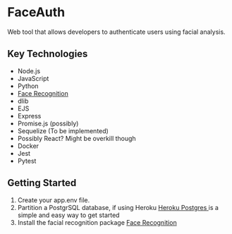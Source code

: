 # FaceAuth
<p> Web tool that allows developers to authenticate users using facial analysis. </p>

## Key Technologies
* Node.js
* JavaScript
* Python
* <a href="https://github.com/ageitgey/face_recognition"> Face Recognition </a>
* dlib
* EJS
* Express
* Promise.js (possibly)
* Sequelize (To be implemented)
* Possibly React? Might be overkill though
* Docker
* Jest
* Pytest


## Getting Started

1. Create your app.env file.
2. Partition a PostgrSQL database, if using Heroku <a href="https://www.heroku.com/postgres"> Heroku Postgres </a> is a simple and easy way to get started
3. Install the facial recognition package <a href="https://github.com/ageitgey/face_recognition"> Face Recognition </a>
